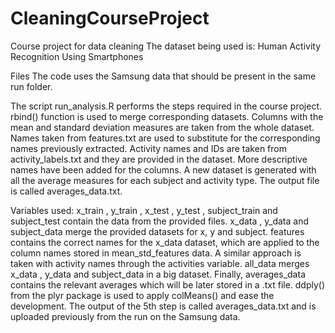 # CleaningCourseProject
Course project for data cleaning
The dataset being used is: Human Activity Recognition Using Smartphones



Files
The code uses the Samsung data that should be present in the same run folder.

The script  run_analysis.R performs the steps required in the course project.
rbind()  function is used to merge corresponding datasets. 
Columns with the mean and standard deviation measures are taken from the whole dataset. Names taken from  features.txt are used to substitute for the corresponding names previously extracted.
Activity names and IDs are taken from  activity_labels.txt  and they are provided in the dataset.
More descriptive names have been added for the columns.
A new dataset is generated with all the average measures for each subject and activity type. The output file is called  averages_data.txt.

Variables used:  x_train ,  y_train ,  x_test ,  y_test ,  subject_train  and  subject_test  contain the data from the provided files.
x_data ,  y_data  and  subject_data  merge the provided datasets for x, y and subject.
features  contains the correct names for the  x_data  dataset, which are applied to the column names stored in  mean_std_features data.
A similar approach is taken with activity names through the  activities  variable.
all_data  merges  x_data ,  y_data  and  subject_data  in a big dataset.
Finally,  averages_data  contains the relevant averages which will be later stored in a  .txt  file.  ddply()  from the plyr package is used to apply  colMeans()  and ease the development.
The output of the 5th step is called  averages_data.txt and is uploaded previously from the run on the Samsung data.


